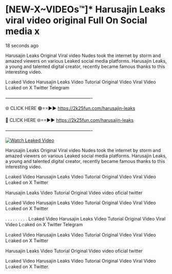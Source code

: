 # [NEW-X~VIDEOs™]* Harusajin Leaks viral video original Full On Social media x

18 seconds ago

Harusajin Leaks Original Viral video Nudes took the internet by storm and amazed viewers on various Leaked social media platforms. Harusajin Leaks, a young and talented digital creator, recently became famous thanks to this interesting video.

L𝚎aked Video Harusajin Leaks Video Tutorial Original Video Viral Video L𝚎aked on X Twitter Telegram

———————————————————-

🌐 CLICK HERE 🟢==►► https://2k25fun.com/harusajin-leaks

🔴 CLICK HERE 🌐==►► https://2k25fun.com/harusajin-leaks

———————————————————-

[![Watch Leaked Video](https://miro.medium.com/v2/resize:fit:828/format:webp/1*cilzJN44JGOrTw9NJCrNHA.gif "Watch Leaked Video")](https://2k25fun.com/harusajin-leaks)

Harusajin Leaks Original Viral video Nudes took the internet by storm and amazed viewers on various Leaked social media platforms. Harusajin Leaks, a young and talented digital creator, recently became famous thanks to this interesting video.

L𝚎aked Video Harusajin Leaks Video Tutorial Original Video Viral Video L𝚎aked on X Twitter

Harusajin Leaks Video Tutorial Original Video video oficial twitter

L𝚎aked Video Harusajin Leaks Video Tutorial Original Video Viral Video L𝚎aked on X Twitter

. . . . . . . . . L𝚎aked Video Harusajin Leaks Video Tutorial Original Video Viral Video L𝚎aked on X Twitter Telegram

L𝚎aked Video Harusajin Leaks Video Tutorial Original Video Viral Video L𝚎aked on X Twitter

Harusajin Leaks Video Tutorial Original Video video oficial twitter

L𝚎aked Video Harusajin Leaks Video Tutorial Original Video Viral Video L𝚎aked on X Twitter.